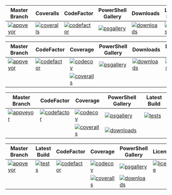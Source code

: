 
| Master Branch            | Coveralls                 | CodeFactor               |  PowerShell Gallery       | Downloads                  | Latest Build            | CodeCov                     |
|--------------------------|---------------------------|--------------------------|---------------------------|----------------------------|-------------------------|-----------------------------|
|[![appveyor][]][av-site]  | [![coveralls][]][cv-site] |[![codefactor][]][cf-site]| [![psgallery][]][ps-site] |[![downloads][]][ps-site]   |[![tests][]][tests-site] |[![codecov][]][codecov-link] |


| Master Branch            | CodeFactor                | Coverage                    |  PowerShell Gallery       | Downloads                  | Latest Build            |
|--------------------------|---------------------------|-----------------------------|---------------------------|----------------------------|-------------------------|
|[![appveyor][]][av-site]  | [![codefactor][]][cf-site]| [![codecov][]][codecov-link]| [![psgallery][]][ps-site] |[![downloads][]][ps-site]   |[![tests][]][tests-site] |
|                          |                           | [![coveralls][]][cv-site]   |                           |                            |                         |


| Master Branch            | CodeFactor                | Coverage                    |  PowerShell Gallery       | Latest Build            |
|--------------------------|---------------------------|-----------------------------|---------------------------|-------------------------|
|[![appveyor][]][av-site]  | [![codefactor][]][cf-site]| [![codecov][]][codecov-link]| [![psgallery][]][ps-site] |[![tests][]][tests-site] |
|                          |                           | [![coveralls][]][cv-site]   | [![downloads][]][ps-site] |                         |


| Master Branch            | Latest Build            | CodeFactor                | Coverage                    |  PowerShell Gallery       |  License                   |
|--------------------------|-------------------------|---------------------------|-----------------------------|---------------------------|----------------------------|
|[![appveyor][]][av-site]  |[![tests][]][tests-site] | [![codefactor][]][cf-site]| [![codecov][]][codecov-link]| [![psgallery][]][ps-site] |[![license][]][license-link]|
|                          |                         |                           | [![coveralls][]][cv-site]   | [![downloads][]][ps-site] |                            |

[appveyor]:https://ci.appveyor.com/api/projects/status/y6ad0firmgxok216?svg=true
[av-site]:https://ci.appveyor.com/project/pspete/doubledeploy/branch/master
[coveralls]:https://coveralls.io/repos/github/pspete/DoubleDeploy/badge.svg?branch=master
[cv-site]:https://coveralls.io/github/pspete/DoubleDeploy?branch=master
[psgallery]:https://img.shields.io/powershellgallery/v/DoubleDeploy.svg
[ps-site]:https://www.powershellgallery.com/packages/DoubleDeploy
[tests]:https://img.shields.io/appveyor/tests/pspete/doubledeploy.svg
[tests-site]:https://ci.appveyor.com/project/pspete/doubledeploy
[downloads]:https://img.shields.io/powershellgallery/dt/doubledeploy.svg?color=blue
[cf-site]:https://www.codefactor.io/repository/github/pspete/doubledeploy
[codefactor]:https://www.codefactor.io/repository/github/pspete/doubledeploy/badge
[codecov]:https://codecov.io/gh/pspete/DoubleDeploy/branch/master/graph/badge.svg
[codecov-link]:https://codecov.io/gh/pspete/DoubleDeploy
[license]:https://img.shields.io/github/license/pspete/doubledeploy.svg
[license-link]:https://github.com/pspete/DoubleDeploy/blob/master/LICENSE.md